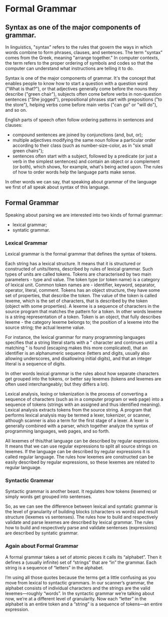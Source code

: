 # Formal Grammar

## Syntax as one of the major components of grammar.

In linguistics, "syntax" refers to the rules that govern the ways in which words combine to form phrases, clauses, and sentences. The term "syntax" comes from the Greek, meaning "arrange together." In computer contexts, the term refers to the proper ordering of symbols and codes so that the computer can understand what instructions are telling it to do.

Syntax is one of the major components of grammar. It's the concept that enables people to know how to start a question with a question word ("What is that?"), or that adjectives generally come before the nouns they describe ("green chair"), subjects often come before verbs in non-question sentences ("She jogged"), prepositional phrases start with prepositions ("to the store"), helping verbs come before main verbs ("can go" or "will do"), and so on.

English parts of speech often follow ordering patterns in sentences and clauses:
- compound sentences are joined by conjunctions (and, but, or);
- multiple adjectives modifying the same noun follow a particular order according to their class (such as number-size-color, as in "six small green chairs");
- sentences often start with a subject, followed by a predicate (or just a verb in the simplest sentences) and contain an object or a complement (or both), which shows, for example, what's being acted upon.
The rules of how to order words help the language parts make sense.

In other words we can say, that speaking about grammar of the language we first of all speak about syntax of this language.

## Formal Grammar

Speaking about parsing we are interested into two kinds of formal grammar:
  - lexical grammar;
  - syntatic grammar.

### Lexical Grammar
Lexical grammar is the formal grammar that defines the syntax of tokens.

Each string has a lexical structure. It means that it is structured or constructed of units/items, described by rules of lexical grammar. Such types of units are called tokens. Tokens are characterised by two main parameters - type and value. The token type (or token name) is a category of lexical unit. Common token names are - identifier, keyword, separator, operator, literal, comment. Tokens has an object structure, they have some set of properties, that describe the token. The value of the token is called lexeme, which is the set of characters, that is described by the token (object with some properties). A lexeme is a sequence of characters in the source program that matches the pattern for a token. In other words lexeme is a string representation of a token. Token is an object, that fully describes lexeme - the category lexeme belongs to; the position of a lexeme into the source string; the actual lexeme value.

For instance, the lexical grammar for many programming languages specifies that a string literal starts with a " character and continues until a matching " is found (escaping makes this more complicated), that an identifier is an alphanumeric sequence (letters and digits, usually also allowing underscores, and disallowing initial digits), and that an integer literal is a sequence of digits. 

In other words lexical grammar is the rules about how separate characters get grouped into the tokens, or better say lexemes (tokens and lexemes are often used interchangeably; but they differs a lot).

Lexical analysis, lexing or tokenization is the process of converting a sequence of characters (such as in a computer program or web page) into a sequence of tokens (strings with an assigned and thus identified meaning). Lexical analysis extracts tokens from the source string. A program that performs lexical analysis may be termed a lexer, tokenizer, or scanner, although scanner is also a term for the first stage of a lexer. A lexer is generally combined with a parser, which together analyze the syntax of programming languages, web pages, and so forth.

All lexemes of this/that language can be described by regular expressions. It means that we can use regular expressions to split all source strings on lexemes. If the language can be described by regular expressions it is called regular language. The rules how lexemes are constructed can be easily described by regular expressions, so these lexemes are related to regular language.

### Syntactic Grammar
Syntactic grammar is another beast. It regulates how tokens (lexemes) or simply words get grouped into sentenses.

So, as we can see the difference between lexical and syntatic grammar is the level of granularity of building blocks (characters vs words) and result structure (lexemes vs sentenses). The rules how to build and respectively validate and parse lexemes are described by lexical grammar. The rules how to build and respectively parse and validate sentenses (expressions) are described by syntatic grammar.


### Again about Formal Grammar

A formal grammar takes a set of atomic pieces it calls its “alphabet”. Then it defines a (usually infinite) set of “strings” that are “in” the grammar. Each string is a sequence of “letters” in the alphabet.

I’m using all those quotes because the terms get a little confusing as you move from lexical to syntactic grammars. In our scanner’s grammar, the alphabet consists of individual characters and the strings are the valid lexemes—roughly “words”. In the syntactic grammar we’re talking about now, we’re at a different level of granularity. Now each “letter” in the alphabet is an entire token and a “string” is a sequence of tokens—an entire expression.
